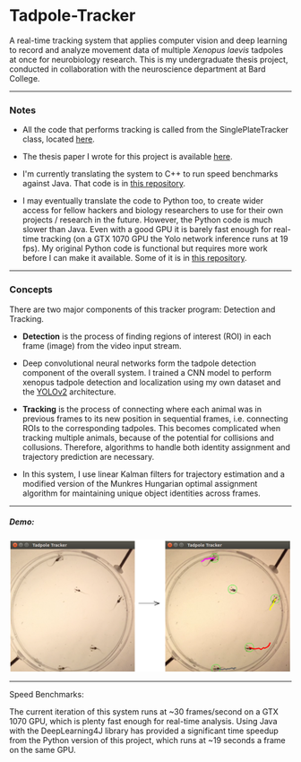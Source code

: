 # Tadpole-Tracker
A real-time tracking system that applies computer vision and deep learning to record and analyze movement data of multiple *Xenopus laevis* tadpoles at once for neurobiology research. This is my undergraduate thesis project, conducted in collaboration with the neuroscience department at Bard College.

-----
### Notes


- All the code that performs tracking is called from the SinglePlateTracker class, located [here](src/main/java/sproj/tracking/).

- The thesis paper I wrote for this project is available [here](/paper/senior_thesis.pdf).

- I'm currently translating the system to C++ to run speed benchmarks against Java. That code is in [this repository](https://github.com/alexander-hamme/Tadpole-Tracker-Cpp).

- I may eventually translate the code to Python too, to create wider access for fellow hackers and biology researchers to use for their own projects / research in the future. However, the Python code is much slower than Java. Even with a good GPU it is barely fast enough for real-time tracking (on a GTX 1070 GPU the Yolo network inference runs at 19 fps). My original Python code is functional but requires more work before I can make it available. Some of it is in [this repository](https://github.com/alexander-hamme/Tadpole-Tracker-Python).

-----

### Concepts

There are two major components of this tracker program: Detection and Tracking.

- **Detection** is the process of finding regions of interest (ROI) in each frame (image) from the video input stream.

- Deep convolutional neural networks form the tadpole detection component of the overall system. I trained a CNN model to perform xenopus tadpole detection and localization using my own dataset and the [YOLOv2](https://pjreddie.com/darknet/yolov2/) architecture.

- **Tracking** is the process of connecting where each animal was in previous frames to its new position in sequential frames, i.e. connecting ROIs to the corresponding tadpoles. This becomes complicated when tracking multiple animals, because of the potential for collisions and collusions. Therefore, algorithms to handle both identity assignment and trajectory prediction are necessary.

- In this system, I use linear Kalman filters for trajectory estimation and a modified version of the Munkres Hungarian optimal assignment algorithm for maintaining unique object identities across frames.

-----

##### Demo:

![Uh oh, it appears the image  didn't load. Please find the proof of concept at /samples/tracking.png in this repositiory.](/sample/tracker.png?raw=true "Proof of Concept")


-----

Speed Benchmarks:

The current iteration of this system runs at ~30 frames/second on a GTX 1070 GPU, which is plenty fast enough for real-time analysis. Using Java with the DeepLearning4J library has provided a significant time speedup from the Python version of this project, which runs at ~19 seconds a frame on the same GPU.

